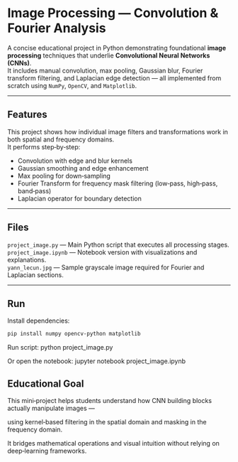 # Image Processing — Convolution & Fourier Analysis  

A concise educational project in Python demonstrating foundational **image processing** techniques that underlie **Convolutional Neural Networks (CNNs)**.  
It includes manual convolution, max pooling, Gaussian blur, Fourier transform filtering, and Laplacian edge detection — all implemented from scratch using `NumPy`, `OpenCV`, and `Matplotlib`.

---

## Features  

This project shows how individual image filters and transformations work in both spatial and frequency domains.  
It performs step‑by‑step:
- Convolution with edge and blur kernels  
- Gaussian smoothing and edge enhancement  
- Max pooling for down‑sampling  
- Fourier Transform for frequency mask filtering (low‑pass, high‑pass, band‑pass)  
- Laplacian operator for boundary detection  

---

## Files  

`project_image.py` — Main Python script that executes all processing stages.  
`project_image.ipynb` — Notebook version with visualizations and explanations.  
`yann_lecun.jpg` — Sample grayscale image required for Fourier and Laplacian sections.  

---

## Run

Install dependencies:
```bash
pip install numpy opencv-python matplotlib
```

Run script:
python project_image.py

Or open the notebook:
jupyter notebook project_image.ipynb


## Educational Goal

This mini‑project helps students understand how CNN building blocks actually manipulate images —

using kernel‑based filtering in the spatial domain and masking in the frequency domain.

It bridges mathematical operations and visual intuition without relying on deep‑learning frameworks.
